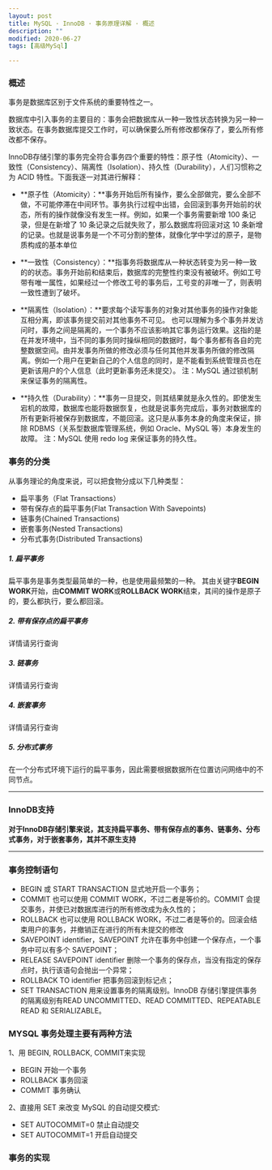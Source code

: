 ```yaml
---
layout: post
title: MySQL · InnoDB · 事务原理详解 · 概述
description: ""
modified: 2020-06-27
tags: [高级MySql]

---
```


### 概述

事务是数据库区别于文件系统的重要特性之一。

数据库中引入事务的主要目的：事务会把数据库从一种一致性状态转换为另一种一致状态。在事务数据库提交工作时，可以确保要么所有修改都保存了，要么所有修改都不保存。

InnoDB存储引擎的事务完全符合事务四个重要的特性：原子性（Atomicity）、一致性（Consistency）、隔离性（Isolation）、持久性（Durability），人们习惯称之为 ACID 特性。下面我逐一对其进行解释：

- **原子性（Atomicity）：**事务开始后所有操作，要么全部做完，要么全部不做，不可能停滞在中间环节。事务执行过程中出错，会回滚到事务开始前的状态，所有的操作就像没有发生一样。例如，如果一个事务需要新增 100 条记录，但是在新增了 10 条记录之后就失败了，那么数据库将回滚对这 10 条新增的记录。也就是说事务是一个不可分割的整体，就像化学中学过的原子，是物质构成的基本单位

- **一致性（Consistency）：**指事务将数据库从一种状态转变为另一种一致的的状态。事务开始前和结束后，数据库的完整性约束没有被破坏。例如工号带有唯一属性，如果经过一个修改工号的事务后，工号变的非唯一了，则表明一致性遭到了破坏。

- **隔离性（Isolation）：**要求每个读写事务的对象对其他事务的操作对象能互相分离，即该事务提交前对其他事务不可见。 也可以理解为多个事务并发访问时，事务之间是隔离的，一个事务不应该影响其它事务运行效果。这指的是在并发环境中，当不同的事务同时操纵相同的数据时，每个事务都有各自的完整数据空间。由并发事务所做的修改必须与任何其他并发事务所做的修改隔离。例如一个用户在更新自己的个人信息的同时，是不能看到系统管理员也在更新该用户的个人信息（此时更新事务还未提交）。
注：MySQL 通过锁机制来保证事务的隔离性。

- **持久性（Durability）：**事务一旦提交，则其结果就是永久性的。即使发生宕机的故障，数据库也能将数据恢复，也就是说事务完成后，事务对数据库的所有更新将被保存到数据库，不能回滚。这只是从事务本身的角度来保证，排除 RDBMS（关系型数据库管理系统，例如 Oracle、MySQL 等）本身发生的故障。
注：MySQL 使用 redo log 来保证事务的持久性。

### 事务的分类

从事务理论的角度来说，可以把食物分成以下几种类型：

- 扁平事务（Flat Transactions）
- 带有保存点的扁平事务(Flat Transaction With Savepoints)
- 链事务(Chained Transactions)
- 嵌套事务(Nested Transactions)
- 分布式事务(Distributed Transactions)

##### 1. 扁平事务

扁平事务是事务类型最简单的一种，也是使用最频繁的一种。
其由关键字**BEGIN WORK**开始，由**COMMIT WORK**或**ROLLBACK WORK**结束，其间的操作是原子的，要么都执行，要么都回滚。

##### 2. 带有保存点的扁平事务
详情请另行查询

##### 3. 链事务
详情请另行查询

##### 4. 嵌套事务
详情请另行查询

##### 5. 分布式事务

在一个分布式环境下运行的扁平事务，因此需要根据数据所在位置访问网络中的不同节点。

---

### InnoDB支持

**对于InnoDB存储引擎来说，其支持扁平事务、带有保存点的事务、链事务、分布式事务，对于嵌套事务，其并不原生支持**

---

### 事务控制语句

- BEGIN 或 START TRANSACTION 显式地开启一个事务；
- COMMIT 也可以使用 COMMIT WORK，不过二者是等价的。COMMIT 会提交事务，并使已对数据库进行的所有修改成为永久性的；
- ROLLBACK 也可以使用 ROLLBACK WORK，不过二者是等价的。回滚会结束用户的事务，并撤销正在进行的所有未提交的修改
- SAVEPOINT identifier，SAVEPOINT 允许在事务中创建一个保存点，一个事务中可以有多个 SAVEPOINT；
- RELEASE SAVEPOINT identifier 删除一个事务的保存点，当没有指定的保存点时，执行该语句会抛出一个异常；
- ROLLBACK TO identifier 把事务回滚到标记点；
- SET TRANSACTION 用来设置事务的隔离级别。InnoDB 存储引擎提供事务的隔离级别有READ UNCOMMITTED、READ COMMITTED、REPEATABLE READ 和 SERIALIZABLE。

### MYSQL 事务处理主要有两种方法

1、用 BEGIN, ROLLBACK, COMMIT来实现

- BEGIN 开始一个事务
- ROLLBACK 事务回滚
- COMMIT 事务确认

2、直接用 SET 来改变 MySQL 的自动提交模式:

- SET AUTOCOMMIT=0 禁止自动提交
- SET AUTOCOMMIT=1 开启自动提交

### 事务的实现










